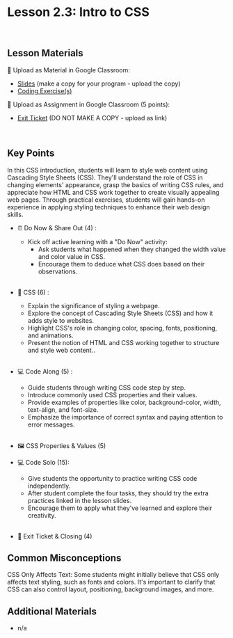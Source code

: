 # Lesson 2.3: Intro to CSS

<br>

## Lesson Materials

📖 Upload as Material in Google Classroom:
- [Slides](https://docs.google.com/presentation/d/1HJ0E9KOGga7amRSR5OwIc8Qli1AKC3O2IzMea6VCVhw/edit?usp=sharing) (make a copy for your program - upload the copy)
- [Coding Exercise(s)](https://github.com/itscodenation/int-u2l3-23-24-student-exercises)

📝 Upload as Assignment in Google Classroom (5 points):
- [Exit Ticket](https://forms.gle/eA7oJj7C3F1X9QmR6) (DO NOT MAKE A COPY - upload as link)

<br>

## Key Points
In this CSS introduction, students will learn to style web content using Cascading Style Sheets (CSS). They'll understand the role of CSS in changing elements' appearance, grasp the basics of writing CSS rules, and appreciate how HTML and CSS work together to create visually appealing web pages. Through practical exercises, students will gain hands-on experience in applying styling techniques to enhance their web design skills.


- ⏰ Do Now & Share Out (4) : 
    -  Kick off active learning with a "Do Now" activity:
        -  Ask students what happened when they changed the width value and color value in CSS.
        -  Encourage them to deduce what CSS does based on their observations. <br><br>

- 🎨 CSS (6) : 
    - Explain the significance of styling a webpage.
    - Explore the concept of Cascading Style Sheets (CSS) and how it adds style to websites.
    - Highlight CSS's role in changing color, spacing, fonts, positioning, and animations.
    - Present the notion of HTML and CSS working together to structure and style web content..<br><br>

- 💻 Code Along (5) :
    - Guide students through writing CSS code step by step.
    - Introduce commonly used CSS properties and their values.
    - Provide examples of properties like color, background-color, width, text-align, and font-size.
    - Emphasize the importance of correct syntax and paying attention to error messages.<br><br>

- 🖼️ CSS Properties & Values (5) 

- 💻 Code Solo (15): 
    - Give students the opportunity to practice writing CSS code independently.
    - After student complete the four tasks, they should try the extra practices linked in the lesson slides.
    - Encourage them to apply what they've learned and explore their creativity. <br><br>

- 👋 Exit Ticket & Closing (4)


## Common Misconceptions
CSS Only Affects Text: Some students might initially believe that CSS only affects text styling, such as fonts and colors. It's important to clarify that CSS can also control layout, positioning, background images, and more.


## Additional Materials
- n/a
